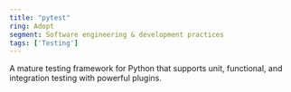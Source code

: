 ```yaml
---
title: "pytest"
ring: Adopt
segment: Software engineering & development practices
tags: ['Testing']
---
```

A mature testing framework for Python that supports unit, functional, and integration testing with powerful plugins.
